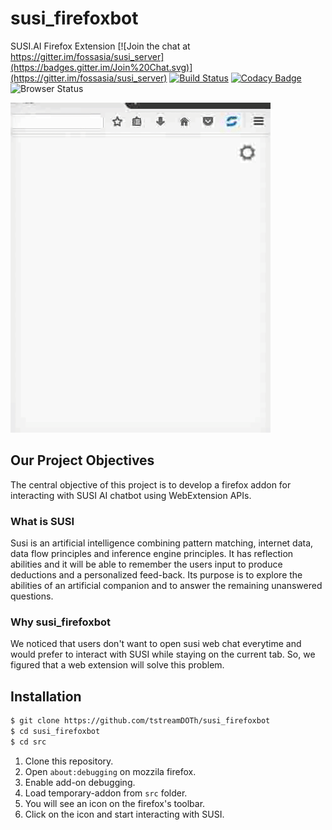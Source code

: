 # susi_firefoxbot

SUSI.AI Firefox Extension
[![Join the chat at https://gitter.im/fossasia/susi_server](https://badges.gitter.im/Join%20Chat.svg)](https://gitter.im/fossasia/susi_server)
[![Build Status](https://travis-ci.org/fossasia/susi_firefoxbot.svg?branch=master)](https://travis-ci.org/fossasia/susi_firefoxbot)
[![Codacy Badge](https://api.codacy.com/project/badge/Grade/db948e1eb4b2457386ba80388e8390cf)](https://www.codacy.com/app/fossasia/susi_firefoxbot?utm_source=github.com&utm_medium=referral&utm_content=fossasia/susi_firefoxbot&utm_campaign=badger)
![Browser Status](https://badges.herokuapp.com/browsers?firefox=53,55)

![SUSI_FIREFOXBOT_GIF](https://github.com/fossasia/susi_firefoxbot/blob/master/susi_firefoxbot_updated.gif)

## Our Project Objectives

The central objective of this project is to develop a firefox addon for interacting with SUSI AI chatbot using WebExtension APIs.

### What is SUSI

Susi is an artificial intelligence combining pattern matching, internet data, data flow principles and inference engine principles. It has reflection abilities and it will be able to remember the users input to produce deductions and a personalized feed-back. Its purpose is to explore the abilities of an artificial companion and to answer the remaining unanswered questions.

### Why susi_firefoxbot

We noticed that users don't want to open susi web chat everytime and would prefer to interact with SUSI while staying on the current tab. So, we figured that a web extension will solve this problem.

## Installation

```sh
$ git clone https://github.com/tstreamDOTh/susi_firefoxbot
$ cd susi_firefoxbot
$ cd src
```

1. Clone this repository.
2. Open `about:debugging` on mozzila firefox.
3. Enable add-on debugging.
4. Load temporary-addon from `src` folder.
5. You will see an icon on the firefox's toolbar.
6. Click on the icon and start interacting with SUSI.


